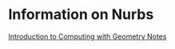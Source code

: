 # Information on Nurbs

[Introduction to Computing with Geometry Notes](https://pages.mtu.edu/~shene/COURSES/cs3621/NOTES/index.html)
